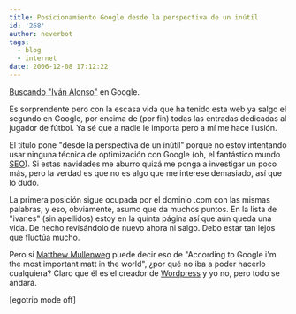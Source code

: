```yaml
---
title: Posicionamiento Google desde la perspectiva de un inútil
id: '268'
author: neverbot
tags:
  - blog
  - internet
date: 2006-12-08 17:12:22
---
```


[Buscando "Iván Alonso"](http://www.google.com/search?q=iv%C3%A1n+alonso) en Google.

Es sorprendente pero con la escasa vida que ha tenido esta web ya salgo el segundo en Google, por encima de (por fin) todas las entradas dedicadas al jugador de fútbol. Ya sé que a nadie le importa pero a mí me hace ilusión.

El título pone "desde la perspectiva de un inútil" porque no estoy intentando usar ninguna técnica de optimización con Google (oh, el fantástico mundo [SEO](http://en.wikipedia.org/wiki/Search_engine_optimization)). Si estas navidades me aburro quizá me ponga a investigar un poco más, pero la verdad es que no es algo que me interese demasiado, así que lo dudo.

La primera posición sigue ocupada por el dominio .com con las mismas palabras, y eso, obviamente, asumo que da muchos puntos. En la lista de "ivanes" (sin apellidos) estoy en la quinta página así que aún queda una vida. De hecho revisándolo de nuevo ahora ni salgo. Debo estar tan lejos que fluctúa mucho.

Pero si [Matthew Mullenweg](http://photomatt.net/about/) puede decir eso de "According to Google i'm the most important matt in the world", ¿por qué no iba a poder hacerlo cualquiera? Claro que él es el creador de [Wordpress](http://wordpress.org/) y yo no, pero todo se andará.

\[egotrip mode off\]